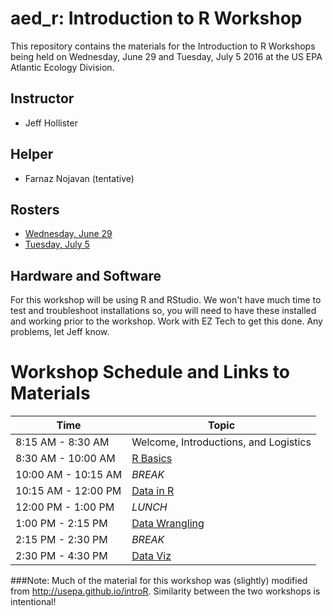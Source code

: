 # aed_r: Introduction to R Workshop

This repository contains the materials for the Introduction to R Workshops being
held on Wednesday, June 29 and Tuesday, July 5 2016 at the US EPA Atlantic
Ecology Division.  

## Instructor
 - Jeff Hollister
 
## Helper
 - Farnaz Nojavan (tentative)

## Rosters
 - [Wednesday, June 29](wed_june29_workshop.csv)
 - [Tuesday, July 5](tues_july5_workshop.csv)
 
## Hardware and Software 

For this workshop will be using R and RStudio. We won't have much time to test 
and troubleshoot installations so, you will need to have these installed and 
working prior to the workshop. Work with EZ Tech to get this done.  Any 
problems, let Jeff know. 

# Workshop Schedule and Links to Materials

| Time                | Topic                                     | 
| ------------------- | ----------------------------------------- | 
| 8:15 AM - 8:30 AM   | Welcome, Introductions, and Logistics     |
| 8:30 AM - 10:00 AM  | [R Basics](lessons/01_basics.md)          | 
| 10:00 AM - 10:15 AM | *BREAK*                                   |
| 10:15 AM - 12:00 PM | [Data in R](lessons/02_data.md)           |       
| 12:00 PM - 1:00 PM  | *LUNCH*                                   |
| 1:00 PM - 2:15 PM   | [Data Wrangling](lessons/03_wrangling.md) |
| 2:15 PM - 2:30 PM   | *BREAK*                                   |
| 2:30 PM - 4:30 PM   | [Data Viz](lessons/04_viz.md)             |

###Note: 
Much of the material for this workshop was (slightly) modified from <http://usepa.github.io/introR>.  Similarity between the two workshops is intentional!